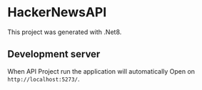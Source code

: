 # HackerNewsAPI

This project was generated with .Net8.

## Development server

When API Project run the application will automatically Open on `http://localhost:5273/`.



